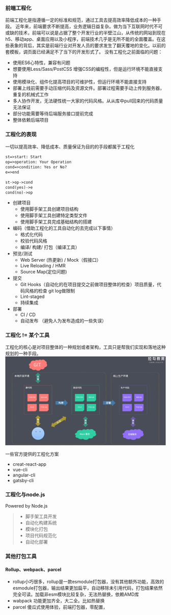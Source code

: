 ### 前端工程化
前端工程化是指遵循一定的标准和规范，通过工具去提高效率降低成本的一种手段。
近年来，前端要求不断提高，业务逻辑日益复杂。做为当下互联网时代不可或缺的技术，前端可以说是占据了整个开发行业的半壁江山，从传统的网站到现在h5、移动app、桌面应用以及小程序，前端技术几乎是无所不能的全面覆盖。在这些表象的背后，其实是前端行业对开发人员的要求发生了翻天覆地的变化。以前的套模板，调页面已经满足不了当下的开发形式了。
没有工程化之前面临的问题：
  + 使用ES6心特性，兼容有问题
  + 想要使用Less/Sass/PostCSS 增强CSS的编程性，但是运行环境不能直接支持
  + 使用模块化、组件化提高项目的可维护性，但运行环境不能直接支持
  + 部署上线前需要手动压缩代码及资源文件。部署过程需要手动上传到服务器，重复的机械式工作
  + 多人协作开发，无法硬性统一大家的代码风格。从从库中pull回来的代码质量无法保证
  + 部分功能需要等待后端服务接口提前完成
  + 整体依赖后端项目

### 工程化的表现
一切以提高效率、降低成本、质量保证为目的的手段都属于工程化

  ```flow
  st=>start: Start
  op=>operation: Your Operation
  cond=>condition: Yes or No?
  e=>end

  st->op->cond
  cond(yes)->e
  cond(no)->op
  ```

  + 创建项目
    - 使用脚手架工具创建项目结构
    - 使用脚手架工具创建特定类型文件
    - 使用脚手架工具完成基础结构的搭建
  + 编码（借助工程化的工具自动化的去完成以下事情）
    - 格式化代码
    - 校验代码风格
    - 编译/ 构建/ 打包（编译工具）
  + 预览/测试
    - Web Server (热更新) / Mock（假接口）
    - Live Reloading / HMR
    - Source Map(定位问题)
  + 提交
    - Git Hooks（自动化的在项目提交之前做项目整体的检查）项目质量，代码风格的检查  git log做限制
    - Lint-staged
    - 持续集成
  + 部署
    - CI / CD
    - 自动发布 （避免人为发布造成的一些失误）
  
###  工程化 != 某个工具
   工程化的核心是对项目整体的一种规划或者架构，工具只是帮我们实现和落地这种规划的一种手段。
   ![我的头像](../../.vuepress/public/image/engineering.png)

   一些官方提供的工程化方案

   + creat-react-app
   + vue-cli
   + angular-cli
   + gatsby-cli
  
### 工程化与node.js
  Powered by Node.js
  >+ 脚手架工具开发
  >+ 自动化构建系统
  >+ 模块化打包
  >+ 项目代码规范化
  >+ 自动化部署

### 其他打包工具
#### Rollup、webpack、parcel
+ rollup小巧很多，rollup是一款esmodule打包器，没有其他额外功能，高效的esmodule打包器，输出结果更加扁平，自动移除未引用代码，打包结果依然完全可读。加载非esm模块比较复杂，无法热替换，依赖AMD库
+ wabpack 功能更加齐全，大二全。比如热替换
+ parcel 傻瓜式使用体验，前端打包器，零配置，